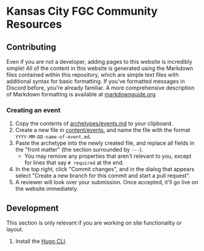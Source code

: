 # Kansas City FGC Community Resources

## Contributing

Even if you are not a developer, adding pages to this website is incredibly simple! All of the content in this website is generated using the Markdown files contained within this repository, which are simple text files with additional syntax for basic formatting. If you've formatted messages in Discord before, you're already familiar. A more comprehensive description of Markdown formatting is available at [markdownguide.org](https://www.markdownguide.org/cheat-sheet/).

### Creating an event

1. Copy the contents of [archetypes/events.md](https://raw.githubusercontent.com/kc-magic-pixel/kc-magic-pixel.github.io/main/archetypes/events.md) to your clipboard.
1. Create a new file in [content/events](https://github.com/kc-magic-pixel/kc-magic-pixel.github.io/new/main/content/events), and name the file with the format `YYYY-MM-DD-name-of-event.md`.
1. Paste the archetype into the newly created file, and replace all fields in the "front matter" (the section surrounded by `---`).
    - You may remove any properties that aren't relevant to you, except for lines that say `# required` at the end.
1. In the top right, click "Commit changes", and in the dialog that appears select "Create a new branch for this commit and start a pull request".
1. A reviewer will look over your submission. Once accepted, it'll go live on the website immediately.

## Development

This section is only relevant if you are working on site functionality or layout.

1. Install the [Hugo CLI](https://gohugo.io/getting-started/quick-start/).
